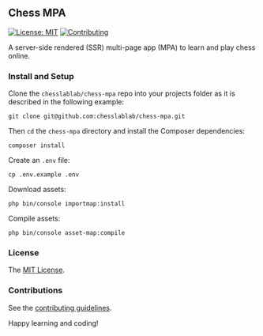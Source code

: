 ## Chess MPA

[![License: MIT](https://img.shields.io/badge/License-MIT-blue.svg)](https://www.gnu.org/licenses/gpl-3.0)
[![Contributing](https://img.shields.io/badge/contributions-welcome-brightgreen.svg?style=flat)](https://github.com/dwyl/esta/issues)

A server-side rendered (SSR) multi-page app (MPA) to learn and play chess online.

### Install and Setup

Clone the `chesslablab/chess-mpa` repo into your projects folder as it is described in the following example:

```text
git clone git@github.com:chesslablab/chess-mpa.git
```

Then `cd` the `chess-mpa` directory and install the Composer dependencies:

```text
composer install
```

Create an `.env` file:

```text
cp .env.example .env
```

Download assets:

```text
php bin/console importmap:install
```

Compile assets:

```text
php bin/console asset-map:compile
```

### License

The [MIT License](https://github.com/chesslablab/chess-mpa/blob/master/LICENSE).

### Contributions

See the [contributing guidelines](https://github.com/chesslablab/chess-mpa/blob/master/CONTRIBUTING.md).

Happy learning and coding!
